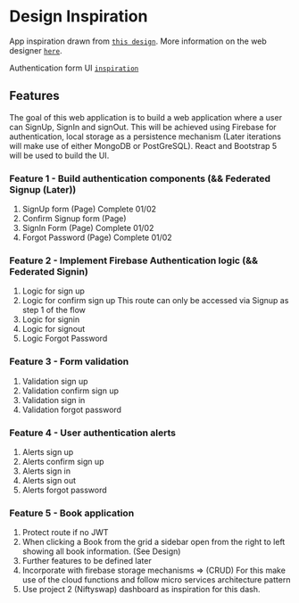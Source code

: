 # Design Inspiration

App inspiration drawn from [`this design`](https://dribbble.com/shots/7234710-Book-Reviews-Website#).
More information on the web designer [`here`](https://dribbble.com/Tubik).

Authentication form UI [`inspiration`](https://dribbble.com/shots/19338138-Log-in-page-Untitled-UI) 

## Features 

The goal of this web application is to build a web application where a user can SignUp, SignIn and signOut. This will be achieved using Firebase for authentication, local storage as a persistence mechanism (Later iterations will make use of either MongoDB or PostGreSQL). React and Bootstrap 5 will be used to build the UI. 

### Feature 1 - Build authentication components (&& Federated Signup (Later))
1. SignUp form (Page) Complete 01/02
2. Confirm Signup form (Page) 
3. SignIn Form (Page) Complete 01/02
4. Forgot Password (Page) Complete 01/02

### Feature 2 - Implement Firebase Authentication logic (&& Federated Signin)
1. Logic for sign up
2. Logic for confirm sign up
This route can only be accessed via Signup as step 1 of the flow
3. Logic for signin 
4. Logic for signout
5. Logic Forgot Password 

### Feature 3 - Form validation 
1. Validation sign up
2. Validation confirm sign up
3. Validation sign in
4. Validation forgot password

### Feature 4 - User authentication alerts 
1. Alerts sign up
2. Alerts confirm sign up
3. Alerts sign in
4. Alerts sign out
5. Alerts forgot password

### Feature 5 - Book application 
1. Protect route if no JWT
2. When clicking a Book from the grid a sidebar open from the right to left showing all book information. (See Design) 
3. Further features to be defined later
4. Incorporate with firebase storage mechanisms => (CRUD)
For this make use of the cloud functions and follow micro services architecture pattern 
5. Use project 2 (Niftyswap) dashboard as inspiration for this dash. 

